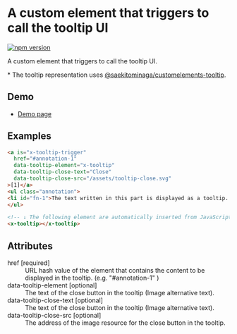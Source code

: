 # A custom element that triggers to call the tooltip UI

[![npm version](https://badge.fury.io/js/%40saekitominaga%2Fcustomelements-tooltip-trigger.svg)](https://badge.fury.io/js/%40saekitominaga%2Fcustomelements-tooltip-trigger)

A custom element that triggers to call the tooltip UI.

\* The tooltip representation uses [@saekitominaga/customelements-tooltip](https://www.npmjs.com/package/@saekitominaga/customelements-tooltip).

## Demo

- [Demo page](https://saekitominaga.github.io/customelements-tooltip-trigger/demo.html)

## Examples

```HTML
<a is="x-tooltip-trigger"
  href="#annotation-1"
  data-tooltip-element="x-tooltip"
  data-tooltip-close-text="Close"
  data-tooltip-close-src="/assets/tooltip-close.svg"
>[1]</a>
<ul class="annotation">
<li id="fn-1">The text written in this part is displayed as a tooltip. It also recognizes markup such as <a href="#">anchor links</a>.</li>
</ul>

<!-- ↓ The following element are automatically inserted from JavaScript just before </body> -->
<x-tooltip></x-tooltip>
```

## Attributes

<dl>
<dt>href [required]</dt>
<dd>URL hash value of the element that contains the content to be displayed in the tooltip. (e.g. "#annotation-1" )</dd>
<dt>data-tooltip-element [optional]</dt>
<dd>The text of the close button in the tooltip (Image alternative text).</dd>
<dt>data-tooltip-close-text [optional]</dt>
<dd>The text of the close button in the tooltip (Image alternative text).</dd>
<dt>data-tooltip-close-src [optional]</dt>
<dd>The address of the image resource for the close button in the tooltip.</dd>
</dl>
